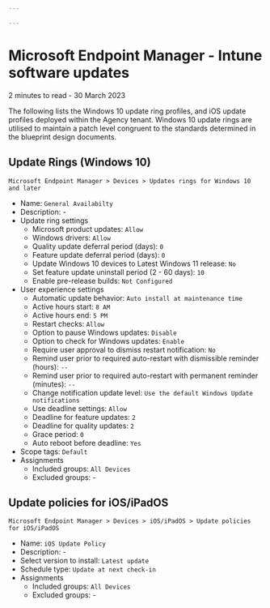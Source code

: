 ```yaml
---

---
```


# Microsoft Endpoint Manager - Intune software updates

<p id="date-and-time">2 minutes to read - 30 March 2023</p>

The following lists the Windows 10 update ring profiles, and iOS update profiles deployed within the Agency tenant. Windows 10 update rings are utilised to maintain a patch level congruent to the standards determined in the blueprint design documents. 

## Update Rings (Windows 10)

`Microsoft Endpoint Manager > Devices > Updates rings for Windows 10 and later`

- Name: `General Availabilty`
- Description: -
- Update ring settings
  - Microsoft product updates: `Allow`
  - Windows drivers: `Allow`
  - Quality update deferral period (days): `0`
  - Feature update deferral period (days): `0`
  - Update Windows 10 devices to Latest Windows 11 release: `No`
  - Set feature update uninstall period (2 - 60 days): `10`
  - Enable pre-release builds: `Not Configured`
- User experience settings
  - Automatic update behavior: `Auto install at maintenance time`
  - Active hours start: `8 AM`
  - Active hours end: `5 PM`
  - Restart checks: `Allow`
  - Option to pause Windows updates: `Disable`
  - Option to check for Windows updates: `Enable`
  - Require user approval to dismiss restart notification: `No`
  - Remind user prior to required auto-restart with dismissible reminder (hours): `--`
  - Remind user prior to required auto-restart with permanent reminder (minutes): `--`
  - Change notification update level: `Use the default Windows Update notifications`
  - Use deadline settings: `Allow`
  - Deadline for feature updates: `2`
  - Deadline for quality updates: `2`
  - Grace period: `0`
  - Auto reboot before deadline: `Yes`
- Scope tags: `Default`
- Assignments
  - Included groups: `All Devices`
  - Excluded groups: -

## Update policies for iOS/iPadOS

`Microsoft Endpoint Manager > Devices > iOS/iPadOS > Update policies for iOS/iPadOS`

- Name: `iOS Update Policy`
- Description: -
- Select version to install: `Latest update`
- Schedule type: `Update at next check-in`
- Assignments
  - Included groups: `All Devices`
  - Excluded groups: -